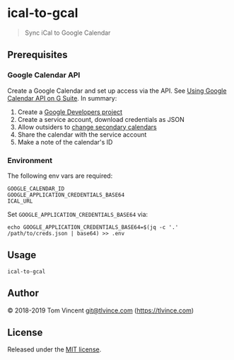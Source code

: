 # ical-to-gcal

> Sync iCal to Google Calendar

## Prerequisites

### Google Calendar API

Create a Google Calendar and set up access via the API. See [Using Google Calendar API on G Suite][]. In summary:

1. Create a [Google Developers project][]
2. Create a service account, download credentials as JSON
3. Allow outsiders to [change secondary calendars][]
4. Share the calendar with the service account
5. Make a note of the calendar's ID

[Using Google Calendar API on G Suite]: https://neal.codes/blog/google-calendar-api-on-g-suite
[Google Developers project]: https://console.developers.google.com/
[change secondary calendars]: https://admin.google.com/AdminHome?fral=1#AppDetails:service=Calendar&flyout=general

### Environment

The following env vars are required:

```
GOOGLE_CALENDAR_ID
GOOGLE_APPLICATION_CREDENTIALS_BASE64
ICAL_URL
```

Set `GOOGLE_APPLICATION_CREDENTIALS_BASE64` via:

```shell
echo GOOGLE_APPLICATION_CREDENTIALS_BASE64=$(jq -c '.' /path/to/creds.json | base64) >> .env
```

## Usage

`ical-to-gcal`

## Author

© 2018-2019 Tom Vincent <git@tlvince.com> (https://tlvince.com)

## License

Released under the [MIT license](http://tlvince.mit-license.org).
